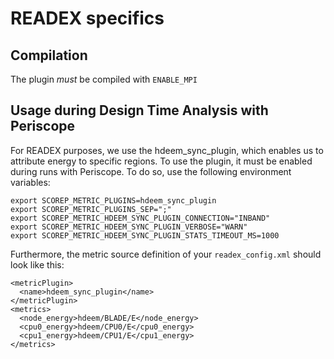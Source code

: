 READEX specifics
=============

Compilation
-------------
The plugin *must* be compiled with `ENABLE_MPI`

Usage during Design Time Analysis with Periscope
-------------
For READEX purposes, we use the hdeem_sync_plugin, which enables us to attribute energy to specific regions. To use the plugin, it must be enabled during runs with Periscope. To do so, use the following environment variables:
```
export SCOREP_METRIC_PLUGINS=hdeem_sync_plugin
export SCOREP_METRIC_PLUGINS_SEP=";"
export SCOREP_METRIC_HDEEM_SYNC_PLUGIN_CONNECTION="INBAND"
export SCOREP_METRIC_HDEEM_SYNC_PLUGIN_VERBOSE="WARN"
export SCOREP_METRIC_HDEEM_SYNC_PLUGIN_STATS_TIMEOUT_MS=1000
```
Furthermore, the metric source definition of your `readex_config.xml` should look like this:
```
<metricPlugin>
  <name>hdeem_sync_plugin</name>
</metricPlugin>
<metrics>
  <node_energy>hdeem/BLADE/E</node_energy>
  <cpu0_energy>hdeem/CPU0/E</cpu0_energy>
  <cpu1_energy>hdeem/CPU1/E</cpu1_energy>
</metrics>
```
